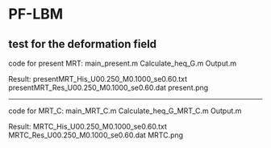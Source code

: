 # PF-LBM
 test for the deformation field
------------------------------------
code for present MRT:
main_present.m
Calculate_heq_G.m
Output.m

Result:
presentMRT_His_U00.250_M0.1000_se0.60.txt
presentMRT_Res_U00.250_M0.1000_se0.60.dat
present.png

------------------------------------
code for MRT_C:
main_MRT_C.m
Calculate_heq_G_MRT_C.m
Output.m

Result:
MRTC_His_U00.250_M0.1000_se0.60.txt
MRTC_Res_U00.250_M0.1000_se0.60.dat
MRTC.png
